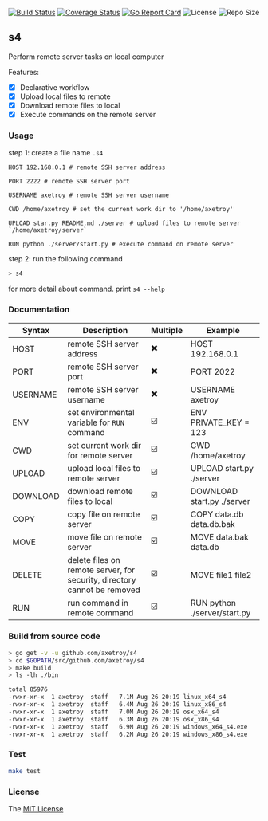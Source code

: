 [![Build Status](https://travis-ci.com/axetroy/s4.svg?branch=master)](https://travis-ci.com/axetroy/s4)
[![Coverage Status](https://coveralls.io/repos/github/axetroy/s4/badge.svg?branch=master)](https://coveralls.io/github/axetroy/s4?branch=master)
[![Go Report Card](https://goreportcard.com/badge/github.com/axetroy/s4)](https://goreportcard.com/report/github.com/axetroy/s4)
![License](https://img.shields.io/github/license/axetroy/s4.svg)
![Repo Size](https://img.shields.io/github/repo-size/axetroy/s4.svg)

## s4

Perform remote server tasks on local computer

Features:

- [x] Declarative workflow
- [x] Upload local files to remote
- [x] Download remote files to local
- [x] Execute commands on the remote server

### Usage

step 1: create a file name `.s4`

```s4
HOST 192.168.0.1 # remote SSH server address

PORT 2222 # remote SSH server port

USERNAME axetroy # remote SSH server username

CWD /home/axetroy # set the current work dir to '/home/axetroy'

UPLOAD star.py README.md ./server # upload files to remote server `/home/axetroy/server`

RUN python ./server/start.py # execute command on remote server
```

step 2: run the following command

```bash
> s4
```

for more detail about command. print `s4 --help`

### Documentation

| Syntax   | Description                                                              | Multiple | Example                      |
| -------- | ------------------------------------------------------------------------ | -------- | ---------------------------- |
| HOST     | remote SSH server address                                                | ✖️       | HOST 192.168.0.1             |
| PORT     | remote SSH server port                                                   | ✖️       | PORT 2022                    |
| USERNAME | remote SSH server username                                               | ✖️       | USERNAME axetroy             |
| ENV      | set environmental variable for `RUN` command                             | ☑️       | ENV PRIVATE_KEY = 123        |
| CWD      | set current work dir for remote server                                   | ☑️       | CWD /home/axetroy            |
| UPLOAD   | upload local files to remote server                                      | ☑️       | UPLOAD start.py ./server     |
| DOWNLOAD | download remote files to local                                           | ☑️       | DOWNLOAD start.py ./server   |
| COPY     | copy file on remote server                                               | ☑️       | COPY data.db data.db.bak     |
| MOVE     | move file on remote server                                               | ☑️       | MOVE data.bak data.db        |
| DELETE   | delete files on remote server, for security, directory cannot be removed | ☑️       | MOVE file1 file2             |
| RUN      | run command in remote command                                            | ☑️       | RUN python ./server/start.py |

### Build from source code

```bash
> go get -v -u github.com/axetroy/s4
> cd $GOPATH/src/github.com/axetroy/s4
> make build
> ls -lh ./bin

total 85976
-rwxr-xr-x  1 axetroy  staff   7.1M Aug 26 20:19 linux_x64_s4
-rwxr-xr-x  1 axetroy  staff   6.4M Aug 26 20:19 linux_x86_s4
-rwxr-xr-x  1 axetroy  staff   7.0M Aug 26 20:19 osx_x64_s4
-rwxr-xr-x  1 axetroy  staff   6.3M Aug 26 20:19 osx_x86_s4
-rwxr-xr-x  1 axetroy  staff   6.9M Aug 26 20:19 windows_x64_s4.exe
-rwxr-xr-x  1 axetroy  staff   6.2M Aug 26 20:19 windows_x86_s4.exe
```

### Test

```bash
make test
```

### License

The [MIT License](https://github.com/axetroy/s4/blob/master/LICENSE)
